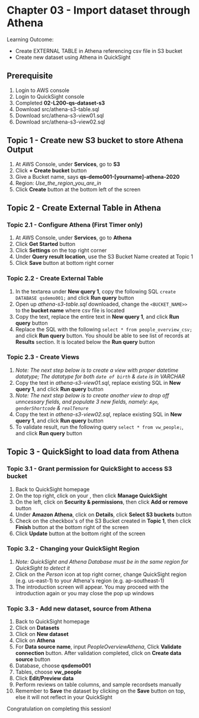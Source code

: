 # Chapter 03 - Import dataset through Athena
Learning Outcome:
- Create EXTERNAL TABLE in Athena referencing csv file in S3 bucket
- Create new dataset using Athena in QuickSight

## Prerequisite
1. Login to AWS console
1. Login to QuickSight console
1. Completed **02-L200-qs-dataset-s3**
1. Download src/athena-s3-table.sql
1. Download src/athena-s3-view01.sql
1. Download src/athena-s3-view02.sql

## Topic 1 - Create new S3 bucket to store Athena Output
1. At AWS Console, under **Services**, go to **S3**
1. Click **+ Create bucket** button
1. Give a Bucket name, says **qs-demo001-[yourname]-athena-2020**
1. Region: *Use_the_region_you_are_in*
1. Click **Create** button at the bottom left of the screen

## Topic 2 - Create External Table in Athena
### Topic 2.1 - Configure Athena (First Timer only)
1. At AWS Console, under **Services**, go to **Athena**
1. Click **Get Started** button
1. Click **Settings** on the top right corner
1. Under **Query result location**, use the S3 Bucket Name created at Topic 1
1. Click **Save** button at bottom right corner

### Topic 2.2 - Create External Table
1. In the textarea under **New query 1**, copy the following SQL ```create DATABASE qsdemo001;``` and click **Run query** button
1. Open up *athena-s3-table.sql* downloaded, change the ```<BUCKET_NAME>>``` to the **bucket name** where csv file is located
1. Copy the text, replace the entire text in **New query 1**, and click **Run query** button
1. Replace the SQL with the following ```select * from people_overview_csv;``` and click **Run query** button. You should be able to see list of records at **Results** section. It is located below the **Run query** button

### Topic 2.3 - Create Views
1. *Note: The next step below is to create a view with proper datetime datatype; The datatype for both `date of birth` & `date` is in VARCHAR*
1. Copy the text in *athena-s3-view01.sql*, replace existing SQL in **New query 1**, and click **Run query** button
1. *Note: The next step below is to create another view to drop off unncessary fields, and populate 3 new fields, namely: `Age`, `genderShortcode` & `realTenure`*
1. Copy the text in *athena-s3-view02.sql*, replace existing SQL in **New query 1**, and click **Run query** button
1. To validate result, run the following query ```select * from vw_people;```, and click **Run query** button

## Topic 3 - QuickSight to load data from Athena
### Topic 3.1 - Grant permission for QuickSight to access S3 bucket
1. Back to QuickSight homepage
1. On the top right, click on your <userid>, then click **Manage QuickSight**
1. On the left, click on **Security & permissions**, then click **Add or remove** button
1. Under **Amazon Athena**, click on **Details**, click **Select S3 buckets** button
1. Check on the checkbox's of the S3 Bucket created in **Topic 1**, then click **Finish** button at the bottom right of the screen
1. Click **Update** button at the bottom right of the screen

### Topic 3.2 - Changing your QuickSight Region
1. *Note: QuickSight and Athena Database must be in the same region for QuickSight to detect it*
1. Click on the *Person* icon at top right corner, change QuickSight region (e.g. us-east-1) to your Athena's region (e.g. ap-southeast-1)
1. The introduction screen will appear. You may proceed with the introduction again or you may close the pop up windows

### Topic 3.3 - Add new dataset, source from Athena
1. Back to QuickSight homepage
1. Click on **Datasets**
1. Click on **New dataset**
1. Click on **Athena**
1. For **Data source name**, input *PeopleOverviewAthena*, Click **Validate connection** button. After validation completed, click on **Create data source** button
1. Database, choose **qsdemo001**
1. Tables, choose **vw_people**
1. Click **Edit/Preview data**
1. Perform reviews on table columns, and sample recordsets manually
1. Remember to **Save** the dataset by clicking on the **Save** button on top, else it will not reflect in your QuickSight

Congratulation on completing this session!
